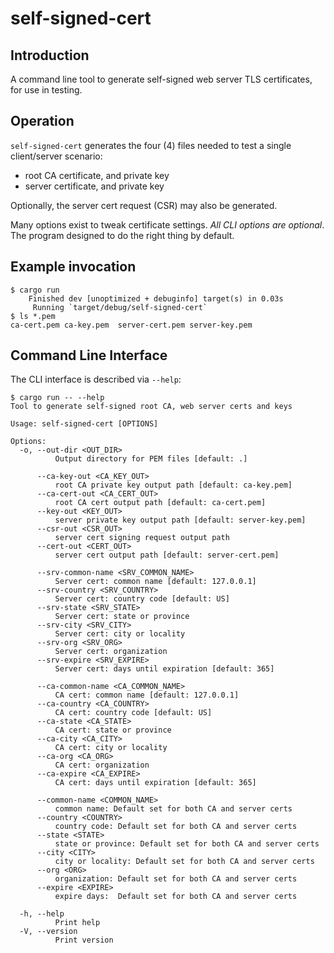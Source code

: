 
# self-signed-cert

## Introduction

A command line tool to generate self-signed web server TLS certificates,
for use in testing.

## Operation

`self-signed-cert` generates the four (4) files needed to test a single
client/server scenario:
* root CA certificate, and private key
* server certificate, and private key

Optionally, the server cert request (CSR) may also be generated.

Many options exist to tweak certificate settings.  _All CLI options are
optional_.  The program designed to do the right thing by default.

## Example invocation

```
$ cargo run
    Finished dev [unoptimized + debuginfo] target(s) in 0.03s
     Running `target/debug/self-signed-cert`
$ ls *.pem
ca-cert.pem	ca-key.pem	server-cert.pem	server-key.pem
```

## Command Line Interface

The CLI interface is described via `--help`:
```
$ cargo run -- --help
Tool to generate self-signed root CA, web server certs and keys

Usage: self-signed-cert [OPTIONS]

Options:
  -o, --out-dir <OUT_DIR>
          Output directory for PEM files [default: .]

      --ca-key-out <CA_KEY_OUT>
          root CA private key output path [default: ca-key.pem]
      --ca-cert-out <CA_CERT_OUT>
          root CA cert output path [default: ca-cert.pem]
      --key-out <KEY_OUT>
          server private key output path [default: server-key.pem]
      --csr-out <CSR_OUT>
          server cert signing request output path
      --cert-out <CERT_OUT>
          server cert output path [default: server-cert.pem]

      --srv-common-name <SRV_COMMON_NAME>
          Server cert: common name [default: 127.0.0.1]
      --srv-country <SRV_COUNTRY>
          Server cert: country code [default: US]
      --srv-state <SRV_STATE>
          Server cert: state or province
      --srv-city <SRV_CITY>
          Server cert: city or locality
      --srv-org <SRV_ORG>
          Server cert: organization
      --srv-expire <SRV_EXPIRE>
          Server cert: days until expiration [default: 365]

      --ca-common-name <CA_COMMON_NAME>
          CA cert: common name [default: 127.0.0.1]
      --ca-country <CA_COUNTRY>
          CA cert: country code [default: US]
      --ca-state <CA_STATE>
          CA cert: state or province
      --ca-city <CA_CITY>
          CA cert: city or locality
      --ca-org <CA_ORG>
          CA cert: organization
      --ca-expire <CA_EXPIRE>
          CA cert: days until expiration [default: 365]

      --common-name <COMMON_NAME>
          common name: Default set for both CA and server certs
      --country <COUNTRY>
          country code: Default set for both CA and server certs
      --state <STATE>
          state or province: Default set for both CA and server certs
      --city <CITY>
          city or locality: Default set for both CA and server certs
      --org <ORG>
          organization: Default set for both CA and server certs
      --expire <EXPIRE>
          expire days:  Default set for both CA and server certs

  -h, --help
          Print help
  -V, --version
          Print version
```

